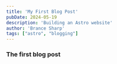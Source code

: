 ```yaml
---
title: 'My First Blog Post'
pubDate: 2024-05-19
description: 'Building an Astro website'
author: 'Brance Sharp'
tags: ["astro", "blogging"]
---
```


### The first blog post
